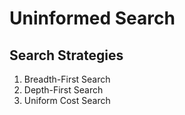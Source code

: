 # Uninformed Search

## Search Strategies
1. Breadth-First Search
2. Depth-First Search
3. Uniform Cost Search
